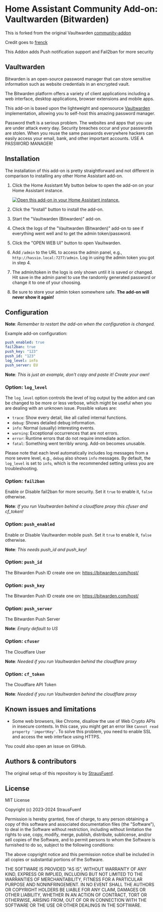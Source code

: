 # Home Assistant Community Add-on: Vaultwarden (Bitwarden)

This is forked from the original Vaultwarden [community-addon]

Credit goes to [frenck]

This Addon adds Push notification support and Fail2ban for more security

## Vaultwarden

Bitwarden is an open-source password manager that can store sensitive
information such as website credentials in an encrypted vault.

The Bitwarden platform offers a variety of client applications including
a web interface, desktop applications, browser extensions and mobile apps.

This add-on is based upon the lightweight and opensource
[Vaultwarden][vaultwarden] implementation, allowing you to self-host
this amazing password manager.

Password theft is a serious problem. The websites and apps that you use are
under attack every day. Security breaches occur and your passwords are stolen.
When you reuse the same passwords everywhere hackers can easily access your
email, bank, and other important accounts. USE A PASSWORD MANAGER!

## Installation

The installation of this add-on is pretty straightforward and not different in
comparison to installing any other Home Assistant add-on.

1. Click the Home Assistant My button below to open the add-on on your Home
   Assistant instance.

   [![Open this add-on in your Home Assistant instance.][addon-badge]][addon]

1. Click the "Install" button to install the add-on.
1. Start the "Vaultwarden (Bitwarden)" add-on.
1. Check the logs of the "Vaultwarden (Bitwarden)" add-on to see if everything
   went well and to get the admin token/password.
1. Click the "OPEN WEB UI" button to open Vaultwarden.
1. Add `/admin` to the URL to access the admin panel, e.g.,
   `http://hassio.local:7277/admin`. Log in using the admin token you got
   in step 4.
1. The admin/token in the logs is only shown until it is saved or changed.
   Hit save in the admin panel to use the randomly generated password or
   change it to one of your choosing.
1. Be sure to store your admin token somewhere safe. **The add-on will never
   show it again!**

## Configuration

**Note**: _Remember to restart the add-on when the configuration is changed._

Example add-on configuration:

```yaml
push_enabled: true
fail2ban: true
push_key: "123"
push_id: "123"
log_level: info
push_server: EU
```

**Note**: _This is just an example, don't copy and paste it! Create your own!_

### Option: `log_level`

The `log_level` option controls the level of log output by the addon and can
be changed to be more or less verbose, which might be useful when you are
dealing with an unknown issue. Possible values are:

- `trace`: Show every detail, like all called internal functions.
- `debug`: Shows detailed debug information.
- `info`: Normal (usually) interesting events.
- `warning`: Exceptional occurrences that are not errors.
- `error`: Runtime errors that do not require immediate action.
- `fatal`: Something went terribly wrong. Add-on becomes unusable.

Please note that each level automatically includes log messages from a
more severe level, e.g., `debug` also shows `info` messages. By default,
the `log_level` is set to `info`, which is the recommended setting unless
you are troubleshooting.

### Option: `fail2ban`

Enable or Disable fail2ban for more security. Set it `true` to enable it, `false` otherwise.

**Note**: _If you run Vaultwarden behind a cloudflare proxy this cfuser and cf_token!_

### Option: `push_enabled`

Enable or Disable Vaultwarden mobile push. Set it `true` to enable it, `false` otherwise.

**Note**: _This needs push_id and push_key!_

### Option: `push_id`

The Bitwarden Push ID create one on: https://bitwarden.com/host/

### Option: `push_key`

The Bitwarden Push ID create one on: https://bitwarden.com/host/

### Option: `push_server`

The Bitwarden Push Server

**Note**: _Empty default to US_

### Option: `cfuser`

The Cloudflare User

**Note**: _Needed if you run Vaultwarden behind the cloudflare proxy_

### Option: `cf_token`

The Cloudflare API Token

**Note**: _Needed if you run Vaultwarden behind the cloudflare proxy_

## Known issues and limitations

- Some web browsers, like Chrome, disallow the use of Web Crypto APIs in
  insecure contexts. In this case, you might get an error like
  `Cannot read property 'importKey'`. To solve this problem, you need to enable
  SSL and access the web interface using HTTPS.

You could also open an issue on GitHub.

## Authors & contributors

The original setup of this repository is by [StrausFuenf][strausfuenf].

## License

MIT License

Copyright (c) 2023-2024 StrausFuenf

Permission is hereby granted, free of charge, to any person obtaining a copy
of this software and associated documentation files (the "Software"), to deal
in the Software without restriction, including without limitation the rights
to use, copy, modify, merge, publish, distribute, sublicense, and/or sell
copies of the Software, and to permit persons to whom the Software is
furnished to do so, subject to the following conditions:

The above copyright notice and this permission notice shall be included in all
copies or substantial portions of the Software.

THE SOFTWARE IS PROVIDED "AS IS", WITHOUT WARRANTY OF ANY KIND, EXPRESS OR
IMPLIED, INCLUDING BUT NOT LIMITED TO THE WARRANTIES OF MERCHANTABILITY,
FITNESS FOR A PARTICULAR PURPOSE AND NONINFRINGEMENT. IN NO EVENT SHALL THE
AUTHORS OR COPYRIGHT HOLDERS BE LIABLE FOR ANY CLAIM, DAMAGES OR OTHER
LIABILITY, WHETHER IN AN ACTION OF CONTRACT, TORT OR OTHERWISE, ARISING FROM,
OUT OF OR IN CONNECTION WITH THE SOFTWARE OR THE USE OR OTHER DEALINGS IN THE
SOFTWARE.

[addon-badge]: https://my.home-assistant.io/badges/supervisor_addon.svg
[addon]: https://my.home-assistant.io/redirect/supervisor_addon/?addon=a0d7b954_bitwarden&repository_url=https%3A%2F%2Fgithub.com%2Fhassio-addons%2Frepository
[frenck]: https://github.com/frenck
[vaultwarden]: https://github.com/dani-garcia/vaultwarden
[community-addon]: https://github.com/hassio-addons/repository/tree/master/bitwarden
[strausfuenf]: https://github.com/strausfuenf

